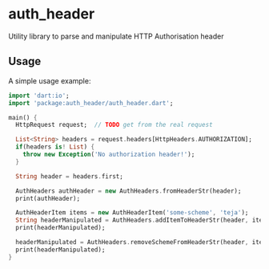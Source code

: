 # auth_header

Utility library to parse and manipulate HTTP Authorisation header

## Usage

A simple usage example:

```dart
import 'dart:io';
import 'package:auth_header/auth_header.dart';

main() {
  HttpRequest request;  // TODO get from the real request

  List<String> headers = request.headers[HttpHeaders.AUTHORIZATION];
  if(headers is! List) {
    throw new Exception('No authorization header!');
  }

  String header = headers.first;

  AuthHeaders authHeader = new AuthHeaders.fromHeaderStr(header);
  print(authHeader);

  AuthHeaderItem items = new AuthHeaderItem('some-scheme', 'teja');
  String headerManipulated = AuthHeaders.addItemToHeaderStr(header, items);
  print(headerManipulated);

  headerManipulated = AuthHeaders.removeSchemeFromHeaderStr(header, items.authScheme);
  print(headerManipulated);
}
```
